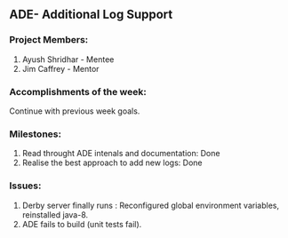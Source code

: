## ADE- Additional Log Support

### Project Members:

1. Ayush Shridhar - Mentee
2. Jim Caffrey - Mentor

### Accomplishments of the week:

Continue with previous week goals.

### Milestones:

1. Read throught ADE intenals and documentation: Done
2. Realise the best approach to add new logs: Done

### Issues:

1. Derby server finally runs : Reconfigured global environment variables, 
reinstalled java-8.
2. ADE fails to build (unit tests fail).
